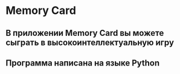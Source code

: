 # Memory Card
## В приложении Memory Card вы можете сыграть в высокоинтеллектуальную игру
## Программа написана на языке Python
